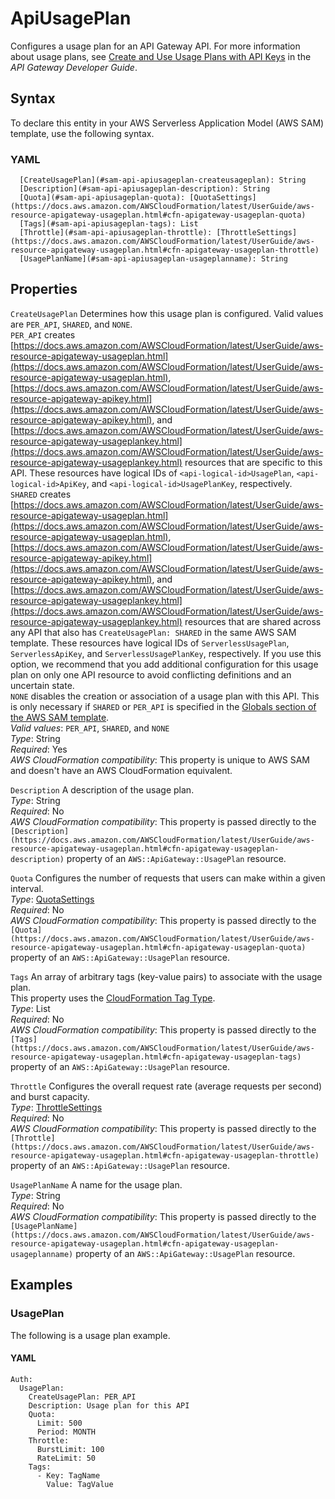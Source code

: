 # ApiUsagePlan<a name="sam-property-api-apiusageplan"></a>

Configures a usage plan for an API Gateway API\. For more information about usage plans, see [Create and Use Usage Plans with API Keys](https://docs.aws.amazon.com/apigateway/latest/developerguide/api-gateway-api-usage-plans.html) in the *API Gateway Developer Guide*\.

## Syntax<a name="sam-property-api-apiusageplan-syntax"></a>

To declare this entity in your AWS Serverless Application Model \(AWS SAM\) template, use the following syntax\.

### YAML<a name="sam-property-api-apiusageplan-syntax.yaml"></a>

```
  [CreateUsagePlan](#sam-api-apiusageplan-createusageplan): String
  [Description](#sam-api-apiusageplan-description): String
  [Quota](#sam-api-apiusageplan-quota): [QuotaSettings](https://docs.aws.amazon.com/AWSCloudFormation/latest/UserGuide/aws-resource-apigateway-usageplan.html#cfn-apigateway-usageplan-quota)
  [Tags](#sam-api-apiusageplan-tags): List
  [Throttle](#sam-api-apiusageplan-throttle): [ThrottleSettings](https://docs.aws.amazon.com/AWSCloudFormation/latest/UserGuide/aws-resource-apigateway-usageplan.html#cfn-apigateway-usageplan-throttle)
  [UsagePlanName](#sam-api-apiusageplan-usageplanname): String
```

## Properties<a name="sam-property-api-apiusageplan-properties"></a>

 `CreateUsagePlan`   <a name="sam-api-apiusageplan-createusageplan"></a>
Determines how this usage plan is configured\. Valid values are `PER_API`, `SHARED`, and `NONE`\.  
`PER_API` creates [https://docs.aws.amazon.com/AWSCloudFormation/latest/UserGuide/aws-resource-apigateway-usageplan.html](https://docs.aws.amazon.com/AWSCloudFormation/latest/UserGuide/aws-resource-apigateway-usageplan.html), [https://docs.aws.amazon.com/AWSCloudFormation/latest/UserGuide/aws-resource-apigateway-apikey.html](https://docs.aws.amazon.com/AWSCloudFormation/latest/UserGuide/aws-resource-apigateway-apikey.html), and [https://docs.aws.amazon.com/AWSCloudFormation/latest/UserGuide/aws-resource-apigateway-usageplankey.html](https://docs.aws.amazon.com/AWSCloudFormation/latest/UserGuide/aws-resource-apigateway-usageplankey.html) resources that are specific to this API\. These resources have logical IDs of `<api-logical-id>UsagePlan`, `<api-logical-id>ApiKey`, and `<api-logical-id>UsagePlanKey`, respectively\.  
`SHARED` creates [https://docs.aws.amazon.com/AWSCloudFormation/latest/UserGuide/aws-resource-apigateway-usageplan.html](https://docs.aws.amazon.com/AWSCloudFormation/latest/UserGuide/aws-resource-apigateway-usageplan.html), [https://docs.aws.amazon.com/AWSCloudFormation/latest/UserGuide/aws-resource-apigateway-apikey.html](https://docs.aws.amazon.com/AWSCloudFormation/latest/UserGuide/aws-resource-apigateway-apikey.html), and [https://docs.aws.amazon.com/AWSCloudFormation/latest/UserGuide/aws-resource-apigateway-usageplankey.html](https://docs.aws.amazon.com/AWSCloudFormation/latest/UserGuide/aws-resource-apigateway-usageplankey.html) resources that are shared across any API that also has `CreateUsagePlan: SHARED` in the same AWS SAM template\. These resources have logical IDs of `ServerlessUsagePlan`, `ServerlessApiKey`, and `ServerlessUsagePlanKey`, respectively\. If you use this option, we recommend that you add additional configuration for this usage plan on only one API resource to avoid conflicting definitions and an uncertain state\.  
`NONE` disables the creation or association of a usage plan with this API\. This is only necessary if `SHARED` or `PER_API` is specified in the [Globals section of the AWS SAM template](sam-specification-template-anatomy-globals.md)\.  
*Valid values*: `PER_API`, `SHARED`, and `NONE`  
*Type*: String  
*Required*: Yes  
*AWS CloudFormation compatibility*: This property is unique to AWS SAM and doesn't have an AWS CloudFormation equivalent\.

 `Description`   <a name="sam-api-apiusageplan-description"></a>
A description of the usage plan\.  
*Type*: String  
*Required*: No  
*AWS CloudFormation compatibility*: This property is passed directly to the `[Description](https://docs.aws.amazon.com/AWSCloudFormation/latest/UserGuide/aws-resource-apigateway-usageplan.html#cfn-apigateway-usageplan-description)` property of an `AWS::ApiGateway::UsagePlan` resource\.

 `Quota`   <a name="sam-api-apiusageplan-quota"></a>
Configures the number of requests that users can make within a given interval\.  
*Type*: [QuotaSettings](https://docs.aws.amazon.com/AWSCloudFormation/latest/UserGuide/aws-resource-apigateway-usageplan.html#cfn-apigateway-usageplan-quota)  
*Required*: No  
*AWS CloudFormation compatibility*: This property is passed directly to the `[Quota](https://docs.aws.amazon.com/AWSCloudFormation/latest/UserGuide/aws-resource-apigateway-usageplan.html#cfn-apigateway-usageplan-quota)` property of an `AWS::ApiGateway::UsagePlan` resource\.

 `Tags`   <a name="sam-api-apiusageplan-tags"></a>
An array of arbitrary tags \(key\-value pairs\) to associate with the usage plan\.  
This property uses the [CloudFormation Tag Type](https://docs.aws.amazon.com/AWSCloudFormation/latest/UserGuide/aws-properties-resource-tags.html)\.  
*Type*: List  
*Required*: No  
*AWS CloudFormation compatibility*: This property is passed directly to the `[Tags](https://docs.aws.amazon.com/AWSCloudFormation/latest/UserGuide/aws-resource-apigateway-usageplan.html#cfn-apigateway-usageplan-tags)` property of an `AWS::ApiGateway::UsagePlan` resource\.

 `Throttle`   <a name="sam-api-apiusageplan-throttle"></a>
Configures the overall request rate \(average requests per second\) and burst capacity\.  
*Type*: [ThrottleSettings](https://docs.aws.amazon.com/AWSCloudFormation/latest/UserGuide/aws-resource-apigateway-usageplan.html#cfn-apigateway-usageplan-throttle)  
*Required*: No  
*AWS CloudFormation compatibility*: This property is passed directly to the `[Throttle](https://docs.aws.amazon.com/AWSCloudFormation/latest/UserGuide/aws-resource-apigateway-usageplan.html#cfn-apigateway-usageplan-throttle)` property of an `AWS::ApiGateway::UsagePlan` resource\.

 `UsagePlanName`   <a name="sam-api-apiusageplan-usageplanname"></a>
A name for the usage plan\.  
*Type*: String  
*Required*: No  
*AWS CloudFormation compatibility*: This property is passed directly to the `[UsagePlanName](https://docs.aws.amazon.com/AWSCloudFormation/latest/UserGuide/aws-resource-apigateway-usageplan.html#cfn-apigateway-usageplan-usageplanname)` property of an `AWS::ApiGateway::UsagePlan` resource\.

## Examples<a name="sam-property-api-apiusageplan--examples"></a>

### UsagePlan<a name="sam-property-api-apiusageplan--examples--usageplan"></a>

The following is a usage plan example\.

#### YAML<a name="sam-property-api-apiusageplan--examples--usageplan--yaml"></a>

```
Auth:
  UsagePlan:
    CreateUsagePlan: PER_API
    Description: Usage plan for this API
    Quota:
      Limit: 500
      Period: MONTH
    Throttle:
      BurstLimit: 100
      RateLimit: 50
    Tags:
      - Key: TagName
        Value: TagValue
```